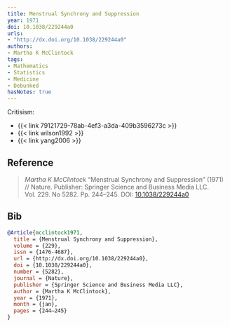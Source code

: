 ```yaml
---
title: Menstrual Synchrony and Suppression
year: 1971
doi: 10.1038/229244a0
urls:
- "http://dx.doi.org/10.1038/229244a0"
authors:
- Martha K McClintock
tags:
- Mathematics
- Statistics
- Medicine
- Debunked
hasNotes: true
---
```


Critisism:
* {{< link 79121729-78ab-4ef3-a3da-409b3596273c >}}
* {{< link wilson1992 >}}
* {{< link yang2006 >}}

## Reference

> <i>Martha K McClintock</i> “Menstrual Synchrony and Suppression” (1971) // Nature. Publisher: Springer Science and Business Media LLC. Vol.&nbsp;229. No&nbsp;5282. Pp.&nbsp;244–245. DOI:&nbsp;<a href='https://doi.org/10.1038/229244a0'>10.1038/229244a0</a>

## Bib

```bib
@Article{mcclintock1971,
  title = {Menstrual Synchrony and Suppression},
  volume = {229},
  issn = {1476-4687},
  url = {http://dx.doi.org/10.1038/229244a0},
  doi = {10.1038/229244a0},
  number = {5282},
  journal = {Nature},
  publisher = {Springer Science and Business Media LLC},
  author = {Martha K McClintock},
  year = {1971},
  month = {jan},
  pages = {244–245}
}
```
